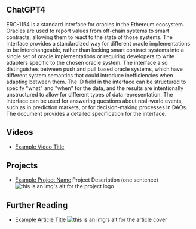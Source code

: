## ChatGPT4

ERC-1154 is a standard interface for oracles in the Ethereum ecosystem. Oracles are used to report values from off-chain systems to smart contracts, allowing them to react to the state of those systems. The interface provides a standardized way for different oracle implementations to be interchangeable, rather than locking smart contract systems into a single set of oracle implementations or requiring developers to write adapters specific to the chosen oracle system. The interface also distinguishes between push and pull based oracle systems, which have different system semantics that could introduce inefficiencies when adapting between them. The ID field in the interface can be structured to specify "what" and "when" for the data, and the results are intentionally unstructured to allow for different types of data representation. The interface can be used for answering questions about real-world events, such as in prediction markets, or for decision-making processes in DAOs. The document provides a detailed specification for the interface.

## Videos

- [Example Video Title](https://www.youtube.com/watch?v=TDGq4aeevgY)

## Projects

- [Example Project Name](https://xxxx.xxx/xxxxx) Project Description (one sentence) ![this is an img's alt for the project logo](https://xxxx.xxx/project-logo.xxx)

## Further Reading

- [Example Article Title](https://xxxx.xxx/xxxxx) ![this is an img's alt for the article cover](https://xxxx.xxx/article-cover.xxx)
